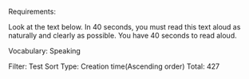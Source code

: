 Requirements:

Look at the text below.
In 40 seconds, you must read this text aloud as naturally and clearly as possible.
You have 40 seconds to read aloud.

Vocabulary: 
Speaking

Filter: Test
Sort Type: Creation time(Ascending order)
Total: 427

